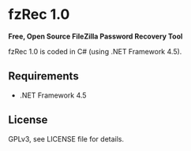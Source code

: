 fzRec 1.0
========

**Free, Open Source FileZilla Password Recovery Tool**

fzRec 1.0 is coded in C# (using .NET Framework 4.5).

Requirements
---
* .NET Framework 4.5

License
---
GPLv3, see LICENSE file for details.
